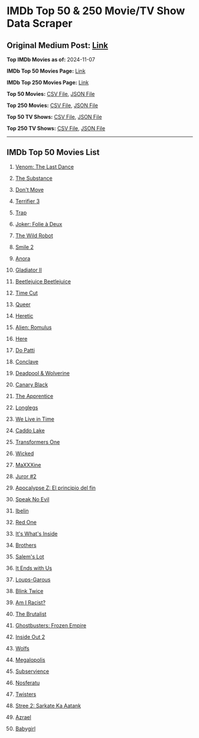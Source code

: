 # IMDb Top 50 & 250 Movie/TV Show Data Scraper

## Original Medium Post: [Link](https://medium.com/@nishantsahoo/which-movie-should-i-watch-5c83a3c0f5b1)

**Top IMDb Movies as of:** 2024-11-07

**IMDb Top 50 Movies Page:** [Link](https://www.imdb.com/search/title/?title_type=feature&release_date=2024-01-01,2024-12-31)

**IMDb Top 250 Movies Page:** [Link](https://www.imdb.com/chart/top/)

**Top 50 Movies:** [CSV File](/data/top50/movies.csv), [JSON File](/data/top50/movies.json)

**Top 250 Movies:** [CSV File](/data/top250/movies.csv), [JSON File](/data/top250/movies.json)

**Top 50 TV Shows:** [CSV File](/data/top50/shows.csv), [JSON File](/data/top50/shows.json)

**Top 250 TV Shows:** [CSV File](/data/top250/shows.csv), [JSON File](/data/top250/shows.json)

---

## IMDb Top 50 Movies List

1. [Venom: The Last Dance](https://www.imdb.com/title/tt16366836/)

2. [The Substance](https://www.imdb.com/title/tt17526714/)

3. [Don't Move](https://www.imdb.com/title/tt24807110/)

4. [Terrifier 3](https://www.imdb.com/title/tt27911000/)

5. [Trap](https://www.imdb.com/title/tt26753003/)

6. [Joker: Folie à Deux](https://www.imdb.com/title/tt11315808/)

7. [The Wild Robot](https://www.imdb.com/title/tt29623480/)

8. [Smile 2](https://www.imdb.com/title/tt29268110/)

9. [Anora](https://www.imdb.com/title/tt28607951/)

10. [Gladiator II](https://www.imdb.com/title/tt9218128/)

11. [Beetlejuice Beetlejuice](https://www.imdb.com/title/tt2049403/)

12. [Time Cut](https://www.imdb.com/title/tt14857528/)

13. [Queer](https://www.imdb.com/title/tt24176060/)

14. [Heretic](https://www.imdb.com/title/tt28015403/)

15. [Alien: Romulus](https://www.imdb.com/title/tt18412256/)

16. [Here](https://www.imdb.com/title/tt18272208/)

17. [Do Patti](https://www.imdb.com/title/tt28075881/)

18. [Conclave](https://www.imdb.com/title/tt20215234/)

19. [Deadpool & Wolverine](https://www.imdb.com/title/tt6263850/)

20. [Canary Black](https://www.imdb.com/title/tt20048582/)

21. [The Apprentice](https://www.imdb.com/title/tt8368368/)

22. [Longlegs](https://www.imdb.com/title/tt23468450/)

23. [We Live in Time](https://www.imdb.com/title/tt27131358/)

24. [Caddo Lake](https://www.imdb.com/title/tt15552142/)

25. [Transformers One](https://www.imdb.com/title/tt8864596/)

26. [Wicked](https://www.imdb.com/title/tt1262426/)

27. [MaXXXine](https://www.imdb.com/title/tt22048412/)

28. [Juror #2](https://www.imdb.com/title/tt27403986/)

29. [Apocalypse Z: El principio del fin](https://www.imdb.com/title/tt27599851/)

30. [Speak No Evil](https://www.imdb.com/title/tt27534307/)

31. [Ibelin](https://www.imdb.com/title/tt19811010/)

32. [Red One](https://www.imdb.com/title/tt14948432/)

33. [It's What's Inside](https://www.imdb.com/title/tt14577874/)

34. [Brothers](https://www.imdb.com/title/tt9860566/)

35. [Salem's Lot](https://www.imdb.com/title/tt10245072/)

36. [It Ends with Us](https://www.imdb.com/title/tt10655524/)

37. [Loups-Garous](https://www.imdb.com/title/tt29195603/)

38. [Blink Twice](https://www.imdb.com/title/tt14858658/)

39. [Am I Racist?](https://www.imdb.com/title/tt33034103/)

40. [The Brutalist](https://www.imdb.com/title/tt8999762/)

41. [Ghostbusters: Frozen Empire](https://www.imdb.com/title/tt21235248/)

42. [Inside Out 2](https://www.imdb.com/title/tt22022452/)

43. [Wolfs](https://www.imdb.com/title/tt14257582/)

44. [Megalopolis](https://www.imdb.com/title/tt10128846/)

45. [Subservience](https://www.imdb.com/title/tt24871974/)

46. [Nosferatu](https://www.imdb.com/title/tt5040012/)

47. [Twisters](https://www.imdb.com/title/tt12584954/)

48. [Stree 2: Sarkate Ka Aatank](https://www.imdb.com/title/tt27510174/)

49. [Azrael](https://www.imdb.com/title/tt22173666/)

50. [Babygirl](https://www.imdb.com/title/tt30057084/)
